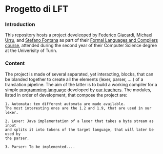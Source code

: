 # Progetto di LFT

### Introduction
This repository hosts a project develeoped by [Federico Giacardi](https://github.com/Giacca01), [Michael Urru](https://github.com/michaelurru), and [Stefano Fontana](https://github.com/SteuFonta01) as part of their [Formal Languages and Compilers course](http://laurea.educ.di.unito.it/index.php/offerta-formativa/insegnamenti/laurea/insegnamenti-coorti-triennale/scheda-insegnamento?cod=MFN0603&codA=&year=2021&orienta=U), attended during the second year of their Computer Science degree at the Univerisity of Turin.

### Content
The project is made of several separated, yet interacting, blocks, that can be blanded together to create all the elements (lexer, parser, ....) of a translation pipeline.
The aim of the latter is to build a working compiler for a simple [programming language](/assets/TargetProgrammingLanguage.pdf) developed by [our teachers](http://laurea.educ.di.unito.it/index.php/offerta-formativa/insegnamenti/laurea/insegnamenti-coorti-triennale/scheda-insegnamento?cod=MFN0603&codA=&year=2021&orienta=U).
The modules, listed in order of development, that compose the project are:

    1. Automata: ten different automata are made available. 
    The most interesting ones are the 1.2 and 1.9, that are used in our lexer.

    2. Lexer: Java implementation of a lexer that takes a byte stream as input
    and splits it into tokens of the target language, that will later be used by 
    the parser.

    3. Parser: To be implemented....